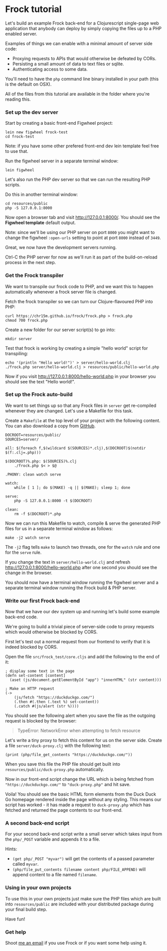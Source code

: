 # Frock tutorial

Let's build an example Frock back-end for a Clojurescript single-page web application that anybody can deploy by simply copying the files up to a PHP enabled server.

Examples of things we can enable with a minimal amount of server side code:

 * Proxying requests to APIs that would otherwise be defeated by CORs.
 * Persisting a small amount of data to text files or sqlite.
 * Authenticating access to some data.

You'll need to have the `php` command line binary installed in your path (this is the default on OSX).

All of the files from this tutorial are available in the folder where you're reading this.

### Set up the dev server

Start by creating a basic front-end Figwheel project:

	lein new figwheel frock-test
	cd frock-test

Note: if you have some other prefered front-end dev lein template feel free to use that.

Run the figwheel server in a separate terminal window:

	lein figwheel

Let's also run the PHP dev server so that we can run the resulting PHP scripts.

Do this in another terminal window:

	cd resources/public
	php -S 127.0.0.1:8000

Now open a browser tab and visit http://127.0.0.1:8000/. You should see the **Figwheel template** default output.

Note: since we'll be using our PHP server on port `8000` you might want to change the figwheel `:open-urls` setting to point at port `8000` instead of `3449`.

Great, we now have the development servers running.

Ctrl-C the PHP server for now as we'll run it as part of the build-on-reload process in the next step.

### Get the Frock transpiler

We want to transpile our frock code to PHP, and we want this to happen automatically whenever a frock server file is changed.

Fetch the frock transpiler so we can turn our Clojure-flavoured PHP into PHP:

	curl https://chr15m.github.io/frock/frock.php > frock.php
	chmod 700 frock.php

Create a new folder for our server script(s) to go into:

	mkdir server

Test that frock is working by creating a simple "hello world" script for transpiling:

	echo '(println "Hello world!")' > server/hello-world.clj
	./frock.php server/hello-world.clj > resources/public/hello-world.php

Now if you visit http://127.0.0.1:8000/hello-world.php in your browser you should see the text "Hello world!".

### Set up the Frock auto-build

We want to set things up so that any Frock files in `server` get re-compiled whenever they are changed. Let's use a Makefile for this task.

Create a `Makefile` at the top level of your project with the following content. You can also download a copy from [GitHub](./Makefile).

	DOCROOT=resources/public/
	SOURCES=server/

	all: $(foreach f,$(wildcard $(SOURCES)*.clj),$(DOCROOT)$(notdir $(f:.clj=.php)))

	$(DOCROOT)%.php: $(SOURCES)%.clj
		./frock.php $< > $@

	.PHONY: clean watch serve

	watch:
		while [ 1 ]; do $(MAKE) -q || $(MAKE); sleep 1; done

	serve:
		php -S 127.0.0.1:8000 -t $(DOCROOT)

	clean:
		rm -f $(DOCROOT)*.php

Now we can run this Makefile to watch, compile & serve the generated PHP files for us in a separate terminal window as follows:

	make -j2 watch serve

The `-j2` flag tells `make` to launch two threads, one for the `watch` rule and one for the `serve` rule.

If you change the text in `server/hello-world.clj` and refresh http://127.0.0.1:8000/hello-world.php after one second you should see the change in the browser.

You should now have a terminal window running the figwheel server and a separate terminal window running the Frock build & PHP server.

### Write our first Frock back-end

Now that we have our dev system up and running let's build some example back-end code.

We're going to build a trivial piece of server-side code to proxy requests which would otherwise be blocked by CORS.

First let's test out a normal request from our frontend to verify that it is indeed blocked by CORS.

Open the file `src/frock_test/core.cljs` and add the following to the end of it:

	; display some text in the page
	(defn set-content [content]
	  (aset (js/document.getElementById "app") "innerHTML" (str content)))
	
	; Make an HTTP request
	(-> 
	    (js/fetch "https://duckduckgo.com/")
	    (.then #(.then (.text %) set-content))
	    (.catch #(js/alert (str %))))

You should see the following alert when you save the file as the outgoing request is blocked by the browser:

> TypeError: NetworkError when attempting to fetch resource

Let's write a tiny proxy to fetch this content for us on the server side. Create a file `server/duck-proxy.clj` with the following text:

	(print (php/file_get_contents "https://duckduckgo.com/"))

When you save this file the PHP file should get built into `resources/public/duck-proxy.php` automatically.

Now in our front-end script change the URL which is being fetched from `"https://duckduckgo.com/"` to `"duck-proxy.php"` and hit save.

Voila! You should see the basic HTML form elements from the Duck Duck Go homepage rendered inside the page without any styling. This means our script has worked - it has made a request to `duck-proxy.php` which has fetched and returned the page contents to our front-end.

### A second back-end script

For your second back-end script write a small server which takes input from the `php/_POST` variable and appends it to a file.

Hints:

 * `(get php/_POST "myvar")` will get the contents of a passed parameter called `myvar`.
 * `(php/file_put_contents filename content php/FILE_APPEND)` will append content to a file named `filename`.

### Using in your own projects

To use this in your own projects just make sure the PHP files which are built into `resources/public` are included with your distributed package during your final build step.

Have fun!

### Get help

Shoot [me an email](mailto:chris@mccormickit.com) if you use Frock or if you want some help using it.
